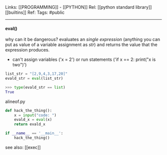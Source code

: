 Links: [[PROGRAMMING]] - [[PYTHON]]
Rel: [[python standard library]] [[builtins]]
Ref: 
Tags: #public 

--- 
#### eval()
why can it be dangerous?
evaluates an *single expression* (anything you can put as value of a variable assignment as *str*) and returns the value that the expression produces.
- can't assign variables ('x = 2') or run statements ('if x == 2: print("x is two")')
```py
list_str = "[2,9,4,3,17,20]"
evald_str = eval(list_str)

>>> type(evald_str == list)
True
```
alineof.py
```py
def hack_the_thing():
	x = input("code: ")
	evald_x = eval(x)
	return evald_x

if __name__ == '__main__':
	hack_the_thing()

```

see also: [[exec]]